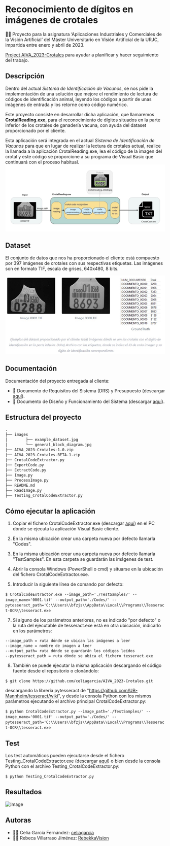 # Reconocimiento de dígitos en imágenes de crotales
:woman_student: Proyecto para la asignatura ‘Aplicaciones Industriales y Comerciales de la Visión Artificial’ del Máster Universitario en Visión Artificial de la URJC, impartida entre enero y abril de 2023.

[Project AIVA_2023-Crotales](https://github.com/users/celiagarcia/projects/1/views/5?layout=board) para ayudar a planificar y hacer seguimiento del trabajo.

## Descripción
Dentro del actual *Sistema de Identificación de Vacunos*, se nos pide la implementación de una solución que mejore el rendimiento de lectura de códigos de identificación animal, leyendo los códigos a partir de unas imágenes de entrada y los retorne como código numérico.

Este proyecto consiste en desarrollar dicha aplicación, que llamaremos **CrotalReading.exe**, para el reconocimiento de dígitos situados en la parte inferior de los crotales de ganadería vacuna, con ayuda del dataset proporcionado por el cliente.

Esta aplicación será integrada en el actual *Sistema de Identificación de Vacunos* para que en lugar de realizar la lectura de crotales actual, realice la llamada a la aplicación CrotalReading.exe, lea el código de la imagen del crotal y este código se proporcione a su programa de Visual Basic que continuará con el proceso habitual.
![general_block_diagram](images/general_block_diagram.jpg)

## Dataset
El conjunto de datos que nos ha proporcionado el cliente está compuesto por 397 imágenes de crotales con sus respectivas etiquetas. Las imágenes son en formato TIF, escala de grises, 640x480, 8 bits.

![example_dataset](images/example_dataset.jpg)

##  Documentación
Documentación del proyecto entregada al cliente:
- :page_facing_up: Documento de Requisitos del Sistema (DRS) y Presupuesto (descargar [aquí](https://urjc-my.sharepoint.com/:w:/r/personal/r_villarraso_2021_alumnos_urjc_es/Documents/PRACTICA_CROTALES/Practica_I.docx?d=w6f9da9c057c44725b28a1b95411b6c6d&csf=1&web=1&e=69lVZi)).
- :page_facing_up: Documento de Diseño y Funcionamiento del Sistema (descargar [aquí](https://urjc-my.sharepoint.com/:w:/r/personal/r_villarraso_2021_alumnos_urjc_es/Documents/PRACTICA_CROTALES/Practica_II_v0.2.docx?d=wb1fc1ef3005942f9a2202af5c023f746&csf=1&web=1&e=xHx8Bt)).

## Estructura del proyecto

    .
    ├── images
    │        ├── example_dataset.jpg
    │        └── general_block_diagram.jpg
    ├── AIVA_2023-Crotales-1.0.zip
    ├── AIVA_2023-Crotales-BETA.1.zip
    ├── CrotalCodeExtractor.py
    ├── ExportCode.py
    ├── ExtractCode.py
    ├── Image.py
    ├── ProcessImage.py
    ├── README.md
    ├── ReadImage.py
    ├── Testing_CrotalCodeExtractor.py


## Cómo ejecutar la aplicación
1. Copiar el fichero CrotalCodeExtractor.exe (descargar [aquí](https://urjc-my.sharepoint.com/:u:/g/personal/r_villarraso_2021_alumnos_urjc_es/Ea1YMgjxtrpArgxO2WYkzP8BH3ajuyRiYODtGDcfGzcuygQ)) en el PC dónde se ejecuta la aplicación Visual Basic cliente.
  
3. En la misma ubicación crear una carpeta nueva por defecto llamarla "Codes".
4. En la misma ubicación crear una carpeta nueva por defecto llamarla "TestSamples". En esta carpeta se guardarán las imágenes de test.
5. Abrir la consola Windows (PowerShell o cmd) y situarse en la ubicación del fichero CrotalCodeExtractor.exe.
6. Introducir la siguiente línea de comando por defecto:

`$ CrotalCodeExtractor.exe --image_path='./TestSamples/' --image_name='0001.tif' --output_path='./Codes/' --pytesseract_path='C:\\Users\\bfzjs\\AppData\\Local\\Programs\\Tesseract-OCR\\tesseract.exe`

7. Si alguno de los parámetros anteriores, no es indicado "por defecto" o la ruta del ejecutable de tesseract.exe está en otra ubicación, indicarlo en los parámetros:
```
--image_path = ruta dónde se ubican las imágenes a leer
--image_name = nombre de imagen a leer
--output_path= ruta dónde se guardarán los códigos leídos
--pytesseract_path = ruta dónde se ubica el fichero tesseract.exe
```
8. También se puede ejecutar la misma aplicación descargando el código fuente desde el repositorio o clonándolo:

`$ git clone https://github.com/celiagarcia/AIVA_2023-Crotales.git`

descargando la librería pytesseract de "https://github.com/UB-Mannheim/tesseract/wiki", y desde la consola Python con los mismos parámetros ejecutando el archivo principal CrotalCodeExtractor.py:

`$ python CrotalCodeExtractor.py --image_path='./TestSamples/' --image_name='0001.tif' --output_path='./Codes/' --pytesseract_path='C:\\Users\\bfzjs\\AppData\\Local\\Programs\\Tesseract-OCR\\tesseract.exe`

## Test
Los test automáticos pueden ejecutarse desde el fichero Testing_CrotalCodeExtractor.exe (descargar [aquí](https://urjc-my.sharepoint.com/:u:/g/personal/r_villarraso_2021_alumnos_urjc_es/EVhQq-Vt6FpJnIU_ka6TUY4BHRofTFd5w0Rm2u9duherLQ)) o bien desde la consola Python con el archivo Testing_CrotalCodeExtractor.py:

`$ python Testing_CrotalCodeExtractor.py`

## Resultados
![image](https://user-images.githubusercontent.com/127053760/233341397-63ed0567-98aa-4b21-b005-fd9135f72079.png)

## Autoras
- :woman_technologist: Celia García Fernández: [celiagarcia](https://github.com/celiagarcia?tab=repositories)
- :woman_technologist: Rebeca Villarraso Jiménez: [RebekkaVision](https://github.com/RebekkaVision)

